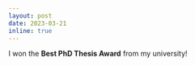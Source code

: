 ```yaml
---
layout: post
date: 2023-03-21
inline: true
---
```


I won the **Best PhD Thesis Award** from my university!
